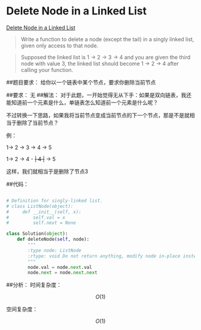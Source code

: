 # Delete Node in a Linked List

[Delete Node in a Linked List](https://leetcode.com/problems/delete-node-in-a-linked-list/)

>Write a function to delete a node (except the tail) in a singly linked list, given only access to that node.

>Supposed the linked list is 1 -> 2 -> 3 -> 4 and you are given the third node with value 3, the linked list should become 1 -> 2 -> 4 after calling your function.

##题目要求：
给你以一个链表中某个节点，要求你删除当前节点

##要求：
无
##解法：
对于此题，一开始觉得无从下手：如果是双向链表，我还能知道前一个元素是什么，单链表怎么知道前一个元素是什么呢？

不过转换一下思路，如果我将当前节点变成当前节点的下一个节点，那是不是就相当于删除了当前节点？

例：

1-> 2 -> 3 -> 4 -> 5

1-> 2 -> 4 - ~~| 4 |~~ -> 5 

这样，我们就相当于是删除了节点3

##代码：
```python

# Definition for singly-linked list.
# class ListNode(object):
#     def __init__(self, x):
#         self.val = x
#         self.next = None

class Solution(object):
    def deleteNode(self, node):
        """
        :type node: ListNode
        :rtype: void Do not return anything, modify node in-place instead.
        """
        node.val = node.next.val
        node.next = node.next.next

```
##分析：
时间复杂度：

$$ O(1) $$

空间复杂度：

$$ O(1) $$